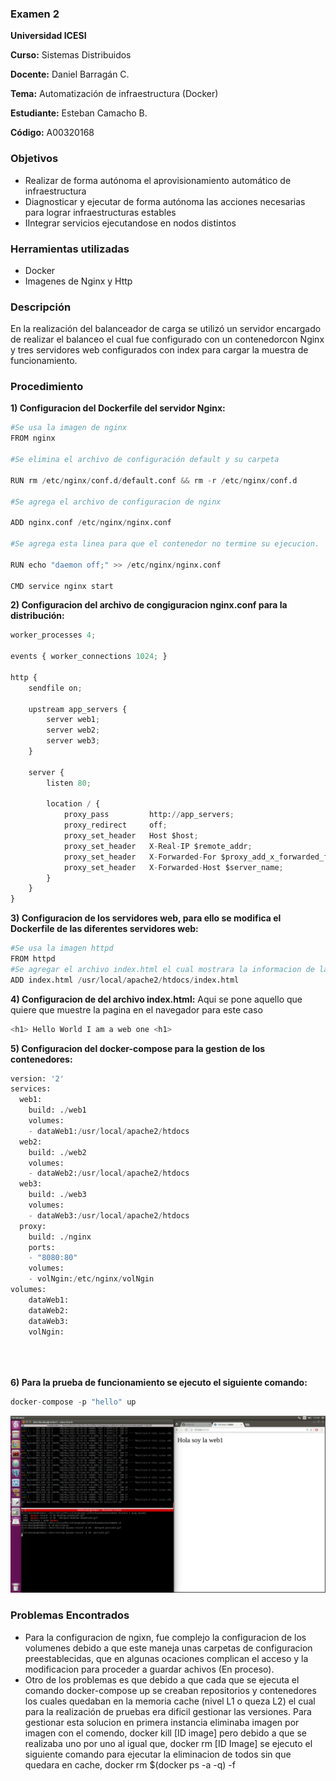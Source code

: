 ### Examen 2

**Universidad ICESI**  

**Curso:** Sistemas Distribuidos  

**Docente:** Daniel Barragán C.  

**Tema:**  Automatización de infraestructura (Docker) 

**Estudiante:** Esteban Camacho B.

**Código:** A00320168

### Objetivos
* Realizar de forma autónoma el aprovisionamiento automático de infraestructura
* Diagnosticar y ejecutar de forma autónoma las acciones necesarias para lograr infraestructuras estables
* IIntegrar servicios ejecutandose en nodos distintos

### Herramientas utilizadas
* Docker
* Imagenes de Nginx y Http

### Descripción
En la realización del balanceador de carga se utilizó un servidor encargado de realizar 
el balanceo el cual fue configurado con un contenedorcon Nginx y tres servidores web
configurados con index para cargar la muestra de funcionamiento.

### Procedimiento

**1) Configuracion del Dockerfile del servidor Nginx:**

```python
#Se usa la imagen de nginx
FROM nginx

#Se elimina el archivo de configuración default y su carpeta

RUN rm /etc/nginx/conf.d/default.conf && rm -r /etc/nginx/conf.d

#Se agrega el archivo de configuracion de nginx

ADD nginx.conf /etc/nginx/nginx.conf

#Se agrega esta linea para que el contenedor no termine su ejecucion.

RUN echo "daemon off;" >> /etc/nginx/nginx.conf

CMD service nginx start
```

**2) Configuracion del archivo de congiguracion nginx.conf para la distribución:**
```python
worker_processes 4;
 
events { worker_connections 1024; }
 
http {
    sendfile on;
 
    upstream app_servers {
        server web1;
        server web2;
        server web3;
    }
 
    server {
        listen 80;
 
        location / {
            proxy_pass         http://app_servers;
            proxy_redirect     off;
            proxy_set_header   Host $host;
            proxy_set_header   X-Real-IP $remote_addr;
            proxy_set_header   X-Forwarded-For $proxy_add_x_forwarded_for;
            proxy_set_header   X-Forwarded-Host $server_name;
        }
    }
}
```
**3) Configuracion de los servidores web, para ello se modifica el Dockerfile de las diferentes servidores web:**

```python
#Se usa la imagen httpd
FROM httpd
#Se agregar el archivo index.html el cual mostrara la informacion de la web pertinente
ADD index.html /usr/local/apache2/htdocs/index.html
```
**4) Configuracion de del archivo index.html:**
Aqui se pone aquello que quiere que muestre la pagina en el navegador para este caso
```python
<h1> Hello World I am a web one <h1>
```

**5) Configuracion del docker-compose para la gestion de los contenedores:**
``` python
version: '2'
services:
  web1:
    build: ./web1
    volumes:
    - dataWeb1:/usr/local/apache2/htdocs
  web2:
    build: ./web2
    volumes:
    - dataWeb2:/usr/local/apache2/htdocs
  web3:
    build: ./web3
    volumes:
    - dataWeb3:/usr/local/apache2/htdocs
  proxy:
    build: ./nginx
    ports:
    - "8080:80"
    volumes:
    - volNgin:/etc/nginx/volNgin 
volumes:    
    dataWeb1: 
    dataWeb2:
    dataWeb3:
    volNgin:
    

 
```
**6) Para la prueba de funcionamiento se ejecuto el siguiente comando:**

```python
docker-compose -p "hello" up
```
![GitHub Logo0](Imagenes/parcial2.gif)

### Problemas Encontrados

* Para la configuracion de ngixn, fue complejo la configuracion de los volumenes debido a que este maneja unas carpetas de configuracion preestablecidas, que en algunas ocaciones complican el acceso y la modificacion para proceder a guardar achivos (En proceso).
* Otro de los problemas es que debido a que cada que se ejecuta el comando docker-compose up se creaban repositorios y contenedores los cuales quedaban en la memoria cache (nivel L1 o queza L2) el cual para la realización de pruebas era dificil gestionar las versiones. Para gestionar esta solucion en primera instancia eliminaba imagen por imagen con el comendo, docker kill [ID image] pero debido a que se realizaba uno por uno al igual que, docker rm [ID Image] se ejecuto el siguiente comando para ejecutar la eliminacion de todos sin que quedara en cache, docker rm $(docker ps -a -q) -f


